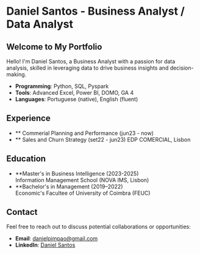# Daniel Santos - Business Analyst / Data Analyst

## Welcome to My Portfolio

Hello! I'm Daniel Santos, a Business Analyst with a passion for data analysis, skilled in leveraging data to drive business insights and decision-making.

- **Programming**: Python, SQL, Pyspark
- **Tools**: Advanced Excel, Power BI, DOMO, GA 4 
- **Languages**: Portuguese (native), English (fluent)

## Experience
- ** Commerial Planning and Performance (jun23 - now)
- ** Sales and Churn Strategy (set22 - jun23)
  EDP COMERCIAL, Lisbon

## Education

- **Master's in Business Intelligence (2023-2025)  
  Information Management School (NOVA IMS, Lisbon)
- **Bachelor's in Management (2019–2022)  
  Economic's Facultee of University of Coimbra (FEUC)

## Contact

Feel free to reach out to discuss potential collaborations or opportunities:
- **Email**: danielpimpao@gmail.com
- **LinkedIn**: [Daniel Santos](https://www.linkedin.com/in/danielsimoessantos/)
